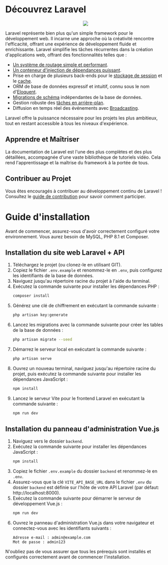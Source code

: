 


# Découvrez Laravel

<p align="center"><img src="https://laravel.com/assets/img/components/logo-laravel.svg"></p>

<p align="center">

Laravel représente bien plus qu'un simple framework pour le développement web. Il incarne une approche où la créativité rencontre l'efficacité, offrant une expérience de développement fluide et enrichissante. Laravel simplifie les tâches récurrentes dans la création d'applications web, offrant des fonctionnalités telles que :

- [Un système de routage simple et performant](https://laravel.com/docs/routing).
- [Un conteneur d'injection de dépendances puissant](https://laravel.com/docs/container).
- Prise en charge de plusieurs back-ends pour le [stockage de session](https://laravel.com/docs/session) et le [cache](https://laravel.com/docs/cache).
- ORM de base de données expressif et intuitif, connu sous le nom d'[Eloquent](https://laravel.com/docs/eloquent).
- [Migrations de schéma](https://laravel.com/docs/migrations) indépendantes de la base de données.
- Gestion robuste des [tâches en arrière-plan](https://laravel.com/docs/queues).
- Diffusion en temps réel des événements avec [Broadcasting](https://laravel.com/docs/broadcasting).

Laravel offre la puissance nécessaire pour les projets les plus ambitieux, tout en restant accessible à tous les niveaux d'expérience.

## Apprendre et Maîtriser

La documentation de Laravel est l'une des plus complètes et des plus détaillées, accompagnée d'une vaste bibliothèque de tutoriels vidéo. Cela rend l'apprentissage et la maîtrise du framework à la portée de tous.

## Contribuer au Projet

Vous êtes encouragés à contribuer au développement continu de Laravel ! Consultez le [guide de contribution](https://laravel.com/docs/contributions) pour savoir comment participer.


# Guide d'installation

Avant de commencer, assurez-vous d'avoir correctement configuré votre environnement. Vous aurez besoin de MySQL, PHP 8.1 et Composer.

## Installation du site web Laravel + API

1. Téléchargez le projet (ou clonez-le en utilisant GIT).
2. Copiez le fichier `.env.example` et renommez-le en `.env`, puis configurez les identifiants de la base de données.
3. Naviguez jusqu'au répertoire racine du projet à l'aide du terminal.
4. Exécutez la commande suivante pour installer les dépendances PHP :
    ```bash
    composer install
    ```
5. Générez une clé de chiffrement en exécutant la commande suivante :
    ```bash
    php artisan key:generate 
    ```
6. Lancez les migrations avec la commande suivante pour créer les tables de la base de données :
    ```bash
    php artisan migrate --seed
    ```
7. Démarrez le serveur local en exécutant la commande suivante :
    ```bash
    php artisan serve
    ```
8. Ouvrez un nouveau terminal, naviguez jusqu'au répertoire racine du projet, puis exécutez la commande suivante pour installer les dépendances JavaScript :
    ```bash
    npm install
    ```
9. Lancez le serveur Vite pour le frontend Laravel en exécutant la commande suivante :
    ```bash
    npm run dev
    ```

## Installation du panneau d'administration Vue.js

1. Naviguez vers le dossier `backend`.
2. Exécutez la commande suivante pour installer les dépendances JavaScript :
    ```bash
    npm install
    ```
3. Copiez le fichier `.env.example` du dossier `backend` et renommez-le en `.env`.
4. Assurez-vous que la clé `VITE_API_BASE_URL` dans le fichier `.env` du dossier `backend` est définie sur l'hôte de votre API Laravel (par défaut: http://localhost:8000).
5. Exécutez la commande suivante pour démarrer le serveur de développement Vue.js :
    ```bash
    npm run dev
    ```
6. Ouvrez le panneau d'administration Vue.js dans votre navigateur et connectez-vous avec les identifiants suivants :
    ```
    Adresse e-mail : admin@example.com
    Mot de passe : admin123
    ```

N'oubliez pas de vous assurer que tous les prérequis sont installés et configurés correctement avant de commencer l'installation.
